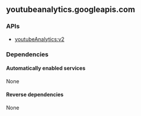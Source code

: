 ## youtubeanalytics.googleapis.com

### APIs

* [ youtubeAnalytics:v2 ]( https://youtubeanalytics.googleapis.com/$discovery/rest?version=v2 )

### Dependencies

#### Automatically enabled services

None

#### Reverse dependencies

None
